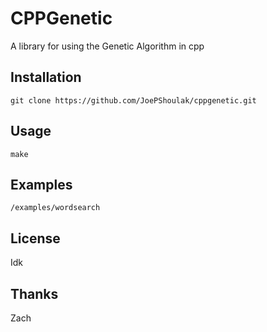 # CPPGenetic

A library for using the Genetic Algorithm in cpp

## Installation

`git clone https://github.com/JoePShoulak/cppgenetic.git`

## Usage

`make`

## Examples

`/examples/wordsearch`

## License

Idk

## Thanks

Zach
